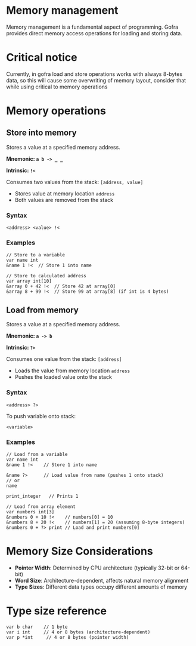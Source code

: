 # Memory management

Memory management is a fundamental aspect of programming. Gofra provides direct memory access operations for loading and storing data.


# Critical notice
Currently, in gofra load and store operations works with always 8-bytes data, so this will cause some overwriting of memory layout, consider that while using critical to memory operations

# Memory operations

## Store into memory
Stores a value at a specified memory address.

**Mnemonic: `a b -> _ _`**

**Intrinsic: `!<`**

Consumes two values from the stack: `[address, value]`

- Stores value at memory location `address`
- Both values are removed from the stack

### Syntax
```gofra
<address> <value> !<
```

### Examples
```gofra
// Store to a variable
var name int
&name 1 !<  // Store 1 into name

// Store to calculated address
var array int[10]
&array 0 + 42 !<  // Store 42 at array[0]
&array 8 + 99 !<  // Store 99 at array[8] (if int is 4 bytes)
```

## Load from memory
Stores a value at a specified memory address.

**Mnemonic: `a -> b`**

**Intrinsic: `?>`**

Consumes one value from the stack: `[address]`

- Loads the value from memory location `address`
- Pushes the loaded value onto the stack

### Syntax
```gofra
<address> ?>
```
To push variable onto stack:
```gofra
<variable>
```

### Examples
```gofra
// Load from a variable
var name int
&name 1 !<    // Store 1 into name

&name ?>      // Load value from name (pushes 1 onto stack)
// or
name

print_integer   // Prints 1

// Load from array element
var numbers int[3]
&numbers 0 + 10 !<    // numbers[0] = 10
&numbers 8 + 20 !<    // numbers[1] = 20 (assuming 8-byte integers)
&numbers 0 + ?> print // Load and print numbers[0]
```

# Memory Size Considerations

- **Pointer Width**: Determined by CPU architecture (typically 32-bit or 64-bit)
- **Word Size**: Architecture-dependent, affects natural memory alignment
- **Type Sizes**: Different data types occupy different amounts of memory

# Type size reference
```gofra
var b char    // 1 byte
var i int     // 4 or 8 bytes (architecture-dependent)
var p *int     // 4 or 8 bytes (pointer width)
```
